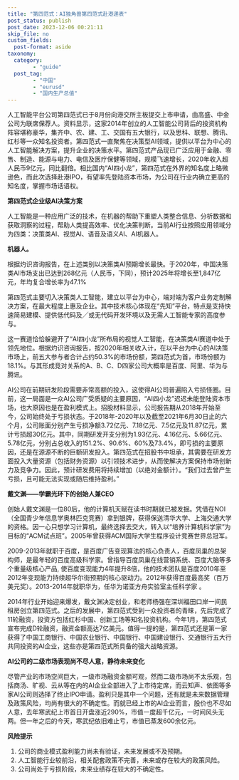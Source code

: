 ```yaml
---
title: "第四范式：AI独角兽第四范式赴港递表"
post_status: publish
post_date: 2023-12-06 00:21:11
skip_file: no
custom_fields: 
  post-format: aside
taxonomy:
  category:
        - "guide"
  post_tag:
        - "中国"
        - "eurusd"
        - "国内生产总值"
---
```


人工智能平台公司第四范式已于8月份向港交所主板提交上市申请，由高盛、中金公司为联席保荐人。资料显示，这家2014年创立的人工智能公司背后的投资机构阵容堪称豪华，集齐中、农、建、工、交国有五大银行，以及思科、联想、腾讯、红杉等一众知名投资者。第四范式一直聚焦在决策型AI领域，提供以平台为中心的人工智能解决方案，提升企业的决策水平。第四范式产品现已广泛应用于金融、零售、制造、能源与电力、电信及医疗保健等领域，规模飞速增长，2020年收入超人民币9亿元，同比翻倍。相比国内“AI四小龙”，第四范式在外界的知名度上略微逊色，而此次选择赴港IPO，有望率先登陆资本市场，为公司在行业内确立更高的知名度，掌握市场话语权。

**第四范式企业级AI决策方案**

人工智能是一种应用广泛的技术，在机器的帮助下重塑人类整合信息、分析数据和获取洞察的过程，帮助人类提高效率、优化决策判断。当前AI行业按照应用领域分为四类：决策类AI、视觉AI、语音及语义AI、AI机器人。

**机器人。**

根据灼识咨询报告，在上述类别以决策类AI预期增长最快。于2020年，中国决策类AI市场支出已达到268亿元（人民币，下同），预计2025年将增长至1,847亿元，年均复合增长率为47.1%

第四范式主要切入决策类人工智能，建立以平台为中心，端对端为客户业务定制解决方案，在最大程度上惠及企业。其中技术核心体现在“先知”平台，特点是支持快速简易建模、提供低代码及╱或无代码开发环境以及无需人工智能专家的高度参与。

这一赛道恰恰躲避开了“AI四小龙”所布局的视觉人工智能，在决策类AI赛道中处于领先地位。根据灼识咨询报告，按2020年相关收入计，在以平台为中心的AI决策市场上，前五大参与者合计占约50.3%的市场份额，第四范式为首，市场份额为18.1%。与其形成竞对关系的A、B、C、D四家公司大概率是百度、阿里、华为与腾讯。

AI公司在前期研发阶段需要非常高额的投入，这使得AI公司普遍陷入亏损怪圈。目前，这一局面是一众AI公司广受质疑的主要原因，“AI四小龙”迟迟未能登陆资本市场，也大原因也是在盈利模式上。招股材料显示，公司报告期从2018年开始至今，公司始终处于亏损状态。于2018年-2020年以及截至2021年6月30日止的六个月，公司账面分别产生亏损净额3.72亿元、7.18亿元、7.5亿元及11.87亿元，累计亏损超30亿元。其中，同期研发开支分别为1.93亿元、4.16亿元、5.66亿元、5.78亿元，分别占总收入的151.2%、90.6%、60%及73.4%，即亏损的主要原因，还是在源源不断的巨额研发投入。第四范式在招股书中坦承，其需要在研发方面投入大量资源（包括财务资源）以引领技术进步，从而使解决方案保持市场创新力及竞争力。因此，预计研发费用将持续增加（以绝对金额计）。“我们过去曾产生亏损，且可能无法实现或随后维持盈利。”

**戴文渊——学霸光环下的创始人兼CEO**

创始人戴文渊是一位80后，他的计算机天赋在读书时期就已被发掘。凭借在NOI（全国青少年信息学奥林匹克竞赛）拿到银牌，获得保送清华大学、上海交通大学的资格。因一心只想学习计算机，最终选择去交大，转入以“培养计算机科学家”为目标的“ACM试点班”。2005年曾获得ACM国际大学生程序设计竞赛世界总冠军。

2009-2013年就职于百度，是百度广告变现算法的核心负责人，百度凤巢的总架构师，是最年轻的百度高级科学家。曾指导百度凤巢在线营销系统、百度大脑等多个重量级核心产品, 使百度变现能力4年提升8倍，他的技术团队是百度2010年至2012年变现能力持续超华尔街预期的核心驱动力。2012年获得百度最高奖（百万美元奖）。2013-2014年就职华为，任华为诺亚方舟实验室主任科学家 。

2014年行业开始迎来爆发，戴文渊决定创业，和老师杨强在深圳福田口岸一间民租房创立第四范式。之后的发展中，第四范式受到一众投资者的青睐，先后完成了11轮融资，投资方包括红杉中国、创新工场等知名投资机构。今年1月，第四范式宣布完成D轮融资，融资金额高达7亿美元。值得一提的是，第四范式还是第一家获得了中国工商银行、中国农业银行、中国银行、中国建设银行、交通银行五大行共同投资的AI企业，这些亦是第四范式所具备的强大战略资源。

**AI公司的二级市场表现尚不尽人意，静待未来变化**

尽管产业的市场空间巨大，一级市场融资金额可观，然而二级市场尚不太乐观，包括商汤、旷视、云从等在内的AI企业全部进入了上市待定席，而云知声、依图等多家AI公司则选择了终止IPO申请。盈利只是其中一个问题，还有就是未来数据管理及政策风险，均尚有很大的不确定性。而就已经上市的AI企业而言，股价也不尽如人意，去年寒武纪上市首日开盘涨近290%，市值一度超千亿元，一时间风头无两。但一年之后的今天，寒武纪依旧难止亏，市值已蒸发600余亿元。

**风险提示**

1. 公司的商业模式盈利能力尚未有验证，未来发展或不及预期。
2. 人工智能行业较前沿，相关配套政策不完善，未来或存在较大的政策风险。
3. 公司尚处于亏损阶段，未来业绩存在较大的不确定性。
